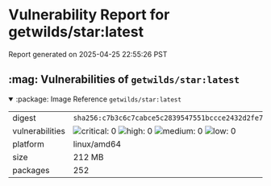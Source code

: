 # Vulnerability Report for getwilds/star:latest

Report generated on 2025-04-25 22:55:26 PST

<h2>:mag: Vulnerabilities of <code>getwilds/star:latest</code></h2>

<details open="true"><summary>:package: Image Reference</strong> <code>getwilds/star:latest</code></summary>
<table>
<tr><td>digest</td><td><code>sha256:c7b3c6c7cabce5c2839547551bccce2432d2fe79bd1f358abba84dd737d1b107</code></td><tr><tr><td>vulnerabilities</td><td><img alt="critical: 0" src="https://img.shields.io/badge/critical-0-lightgrey"/> <img alt="high: 0" src="https://img.shields.io/badge/high-0-lightgrey"/> <img alt="medium: 0" src="https://img.shields.io/badge/medium-0-lightgrey"/> <img alt="low: 0" src="https://img.shields.io/badge/low-0-lightgrey"/> <!-- unspecified: 0 --></td></tr>
<tr><td>platform</td><td>linux/amd64</td></tr>
<tr><td>size</td><td>212 MB</td></tr>
<tr><td>packages</td><td>252</td></tr>
</table>
</details></table>
</details>

<table></table>